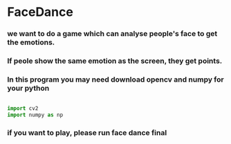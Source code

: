 # FaceDance


### we want to do a game which can analyse people's face to get the emotions.
### If peole show the same emotion as the screen, they get points.


### In this program you may need download opencv and numpy for your python
``` python

import cv2
import numpy as np

```
### if you want to play, please run face dance final
